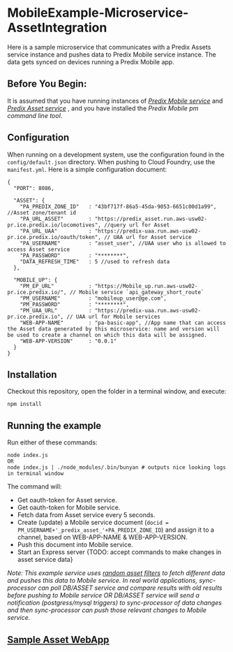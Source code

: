 # MobileExample-Microservice-AssetIntegration
Here is a sample microservice that communicates with a Predix Assets service instance and pushes data to Predix Mobile service instance. The data gets synced on devices running a Predix Mobile app.  

## Before You Begin:
It is assumed that you have running instances of [_Predix Mobile service_](https://www.predix.io/docs#rae4EfJ6) and [_Predix Asset service_](https://www.predix.io/docs/#aRPNr2R9) , and you have installed the _Predix Mobile pm command line tool_.  

## Configuration

When running on a development system, use the configuration found in the `config/default.json` directory. When pushing to Cloud Foundry, use the `manifest.yml`.
Here is a simple configuration document:

```
{
  "PORT": 8086,

  "ASSET": {
    "PA_PREDIX_ZONE_ID"   : "43bf717f-86a5-45da-9053-6651c00d1a99", //Asset zone/tenant id
    "PA_URL_ASSET"        : "https://predix_asset.run.aws-usw02-pr.ice.predix.io/locomotives", //query url for Asset
    "PA_URL_UAA"          : "https://predix-uaa.run.aws-usw02-pr.ice.predix.io/oauth/token", // UAA url for Asset service
    "PA_USERNAME"         : "asset_user", //UAA user who is allowed to access Asset service
    "PA_PASSWORD"         : "********",
    "DATA_REFRESH_TIME"   : 5 //used to refresh data
  },

  "MOBILE_UP": {
    "PM_EP_URL"           : "https://Mobile_up.run.aws-usw02-pr.ice.predix.io/", // Mobile service `api_gateway_short_route`
    "PM_USERNAME"         : "mobileup_user@ge.com",
    "PM_PASSWORD"         : "********",
    "PM_UAA_URL"          : "https://predix-uaa.run.aws-usw02-pr.ice.predix.io", // UAA url for Mobile services
    "WEB-APP-NAME"        : "pa-basic-app", //App name that can access the Asset data generated by this microservice: name and version will be used to create a channel on which this data will be assigned.
    "WEB-APP-VERSION"     : "0.0.1"
  }
}
```

## Installation

Checkout this repository, open the folder in a terminal window, and execute:

```
npm install
```

## Running the example

Run either of these commands:

```
node index.js
OR
node index.js | ./node_modules/.bin/bunyan # outputs nice looking logs in terminal window
```

The command will:

* Get oauth-token for Asset service.
* Get oauth-token for Mobile service.
* Fetch data from Asset service every 5 seconds.
* Create (update) a Mobile service document (`docid = PM_USERNAME+'_predix_asset_'+PA_PREDIX_ZONE_ID`) and assign it to a channel, based on WEB-APP-NAME & WEB-APP-VERSION. 
* Push this document into Mobile service.
* Start an Express server {TODO: accept commands to make changes in asset service data}  

_Note: This example service uses [random asset filters](https://github.com/PredixDev/MobileExample-Microservice-AssetIntegration/blob/master/lib/PAsset-Service.js#L41) to fetch different data and pushes this data to Mobile service. In real world applications, sync-processor can poll DB/ASSET service and compare results with old results before pushing to Mobile service OR DB/ASSET service will send a notification (postgress/mysql triggers) to sync-processor of data changes and then sync-processor can push those relevant changes to Mobile service._

## [Sample Asset WebApp]
[Sample Asset WebApp]:https://github.com/PredixDev/MobileExample-WebApp-AssetIntegration
